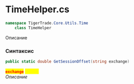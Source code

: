 
# TimeHelper.cs
```csharp
namespace TigerTrade.Core.Utils.Time  
    class TimeHelper
```

Описание

### Синтаксис
```csharp
public static double GetSessionOffset(string exchange)
```

<mark style="color:red;">**`exchange`**</mark> <mark style="color:yellow;">`string`</mark>  
 *Описание*  
  

                    
                    